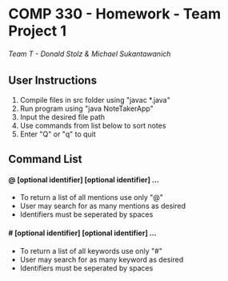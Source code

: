 # COMP 330 - Homework - Team Project 1 
###### Team T - Donald Stolz & Michael Sukantawanich

## User Instructions
1. Compile files in src folder using "javac *.java"
2. Run program using "java NoteTakerApp"
3. Input the desired file path
4. Use commands from list below to sort notes
5. Enter "Q" or "q" to quit

## Command List
#### @ [optional identifier] [optional identifier] ...
  * To return a list of all mentions use only "@"
  * User may search for as many mentions as desired
  * Identifiers must be seperated by spaces
  
#### # [optional identifier] [optional identifier] ...
  * To return a list of all keywords use only "#"
  * User may search for as many keyword as desired
  * Identifiers must be seperated by spaces
